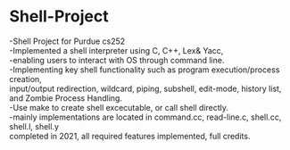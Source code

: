 # Shell-Project
-Shell Project for Purdue cs252\
-Implemented a shell interpreter using C, C++, Lex& Yacc, \
-enabling users to interact with OS through command line. \
 -Implementing key shell functionality such as program execution/process creation, \
 input/output redirection, wildcard, piping, subshell, edit-mode, history list, \
 and Zombie Process Handling.\
 -Use make to create shell excecutable, or call shell directly. \
 -mainly implementations are located in command.cc, read-line.c, shell.cc, shell.l, shell.y \
 completed in 2021, all required features implemented, full credits.
